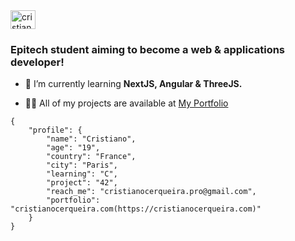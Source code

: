 <img align="center" src="https://raw.githubusercontent.com/rahuldkjain/github-profile-readme-generator/master/src/images/icons/Social/linked-in-alt.svg" alt="cristiano-cerqueira" height="30" width="40" />
<h3>Epitech student aiming to become a web & applications developer!</h3>

- 🌱 I’m currently learning **NextJS, Angular & ThreeJS.**

- 👨‍💻 All of my projects are available at [My Portfolio](https://cristianocerqueira.com)

```
{
    "profile": {
        "name": "Cristiano",
        "age": "19",
        "country": "France",
        "city": "Paris",
        "learning": "C",
        "project": "42",
        "reach_me": "cristianocerqueira.pro@gmail.com",
        "portfolio": "cristianocerqueira.com(https://cristianocerqueira.com)"
    }
}
